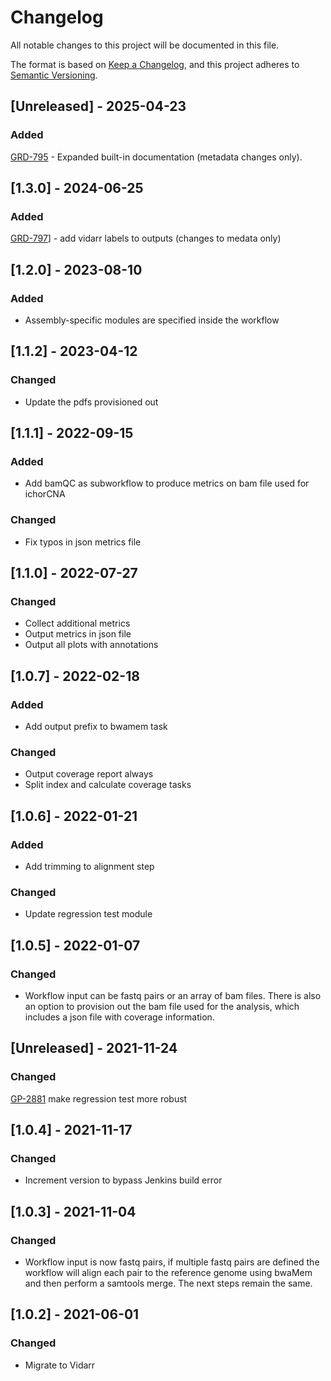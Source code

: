 # Changelog
All notable changes to this project will be documented in this file.

The format is based on [Keep a Changelog](https://keepachangelog.com/en/1.0.0/),
and this project adheres to [Semantic Versioning](https://semver.org/spec/v2.0.0.html).

## [Unreleased] - 2025-04-23
### Added
[GRD-795](https://jira.oicr.on.ca/browse/GRD-795) - Expanded built-in documentation (metadata changes only).

## [1.3.0] - 2024-06-25
### Added
[GRD-797](https://jira.oicr.on.ca/browse/GRD-797)] - add vidarr labels to outputs (changes to medata only)

## [1.2.0] - 2023-08-10
### Added
- Assembly-specific modules are specified inside the workflow

## [1.1.2] - 2023-04-12
### Changed
- Update the pdfs provisioned out

## [1.1.1] - 2022-09-15
### Added
- Add bamQC as subworkflow to produce metrics on bam file used for ichorCNA
### Changed
- Fix typos in json metrics file

## [1.1.0] - 2022-07-27
### Changed
- Collect additional metrics
- Output metrics in json file
- Output all plots with annotations

## [1.0.7] - 2022-02-18
### Added
- Add output prefix to bwamem task
### Changed
- Output coverage report always
- Split index and calculate coverage tasks

## [1.0.6] - 2022-01-21
### Added
- Add trimming to alignment step
### Changed
- Update regression test module

## [1.0.5] - 2022-01-07
### Changed
- Workflow input can be fastq pairs or an array of bam files. There is also an option to provision out the bam file used for the analysis, which includes a json file with coverage information.

## [Unreleased] - 2021-11-24
### Changed
[GP-2881](https://jira.oicr.on.ca/browse/GP-2881) make regression test more robust

## [1.0.4] - 2021-11-17
### Changed
- Increment version to bypass Jenkins build error

## [1.0.3] - 2021-11-04
### Changed
- Workflow input is now fastq pairs, if multiple fastq pairs are defined the workflow will align each pair to the reference genome using bwaMem and then perform a samtools merge. The next steps remain the same.

## [1.0.2] - 2021-06-01
### Changed
- Migrate to Vidarr
